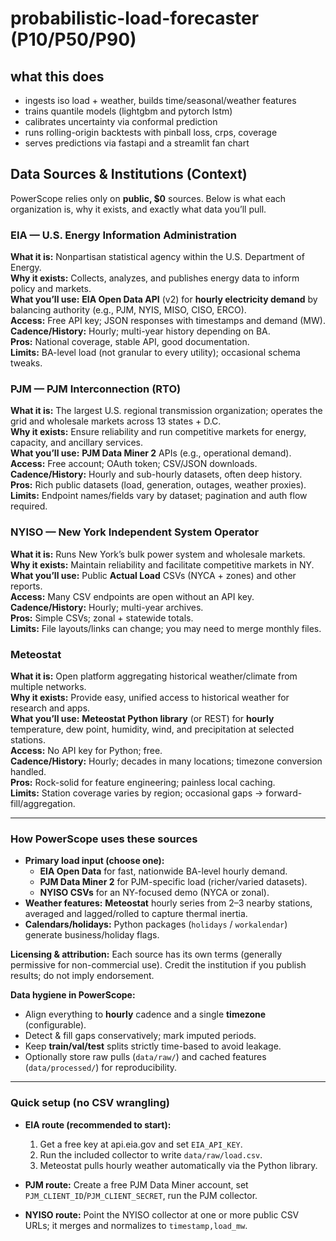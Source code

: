 # probabilistic-load-forecaster (P10/P50/P90)

## what this does
- ingests iso load + weather, builds time/seasonal/weather features
- trains quantile models (lightgbm and pytorch lstm)
- calibrates uncertainty via conformal prediction
- runs rolling-origin backtests with pinball loss, crps, coverage
- serves predictions via fastapi and a streamlit fan chart

## Data Sources & Institutions (Context)

PowerScope relies only on **public, $0** sources. Below is what each organization is, why it exists, and exactly what data you’ll pull.

### EIA — U.S. Energy Information Administration
**What it is:** Nonpartisan statistical agency within the U.S. Department of Energy.  
**Why it exists:** Collects, analyzes, and publishes energy data to inform policy and markets.  
**What you’ll use:** **EIA Open Data API** (v2) for **hourly electricity demand** by balancing authority (e.g., PJM, NYIS, MISO, CISO, ERCO).  
**Access:** Free API key; JSON responses with timestamps and demand (MW).  
**Cadence/History:** Hourly; multi-year history depending on BA.  
**Pros:** National coverage, stable API, good documentation.  
**Limits:** BA-level load (not granular to every utility); occasional schema tweaks.

### PJM — PJM Interconnection (RTO)
**What it is:** The largest U.S. regional transmission organization; operates the grid and wholesale markets across 13 states + D.C.  
**Why it exists:** Ensure reliability and run competitive markets for energy, capacity, and ancillary services.  
**What you’ll use:** **PJM Data Miner 2** APIs (e.g., operational demand).  
**Access:** Free account; OAuth token; CSV/JSON downloads.  
**Cadence/History:** Hourly and sub-hourly datasets, often deep history.  
**Pros:** Rich public datasets (load, generation, outages, weather proxies).  
**Limits:** Endpoint names/fields vary by dataset; pagination and auth flow required.

### NYISO — New York Independent System Operator
**What it is:** Runs New York’s bulk power system and wholesale markets.  
**Why it exists:** Maintain reliability and facilitate competitive markets in NY.  
**What you’ll use:** Public **Actual Load** CSVs (NYCA + zones) and other reports.  
**Access:** Many CSV endpoints are open without an API key.  
**Cadence/History:** Hourly; multi-year archives.  
**Pros:** Simple CSVs; zonal + statewide totals.  
**Limits:** File layouts/links can change; you may need to merge monthly files.

### Meteostat
**What it is:** Open platform aggregating historical weather/climate from multiple networks.  
**Why it exists:** Provide easy, unified access to historical weather for research and apps.  
**What you’ll use:** **Meteostat Python library** (or REST) for **hourly** temperature, dew point, humidity, wind, and precipitation at selected stations.  
**Access:** No API key for Python; free.  
**Cadence/History:** Hourly; decades in many locations; timezone conversion handled.  
**Pros:** Rock-solid for feature engineering; painless local caching.  
**Limits:** Station coverage varies by region; occasional gaps → forward-fill/aggregation.

---

### How PowerScope uses these sources

- **Primary load input (choose one):**
  - **EIA Open Data** for fast, nationwide BA-level hourly demand.
  - **PJM Data Miner 2** for PJM-specific load (richer/varied datasets).
  - **NYISO CSVs** for an NY-focused demo (NYCA or zonal).
- **Weather features:** **Meteostat** hourly series from 2–3 nearby stations, averaged and lagged/rolled to capture thermal inertia.
- **Calendars/holidays:** Python packages (`holidays` / `workalendar`) generate business/holiday flags.

**Licensing & attribution:** Each source has its own terms (generally permissive for non-commercial use). Credit the institution if you publish results; do not imply endorsement.

**Data hygiene in PowerScope:**  
- Align everything to **hourly** cadence and a single **timezone** (configurable).  
- Detect & fill gaps conservatively; mark imputed periods.  
- Keep **train/val/test** splits strictly time-based to avoid leakage.  
- Optionally store raw pulls (`data/raw/`) and cached features (`data/processed/`) for reproducibility.

---

### Quick setup (no CSV wrangling)

- **EIA route (recommended to start):**
  1. Get a free key at api.eia.gov and set `EIA_API_KEY`.
  2. Run the included collector to write `data/raw/load.csv`.
  3. Meteostat pulls hourly weather automatically via the Python library.

- **PJM route:** Create a free PJM Data Miner account, set `PJM_CLIENT_ID`/`PJM_CLIENT_SECRET`, run the PJM collector.

- **NYISO route:** Point the NYISO collector at one or more public CSV URLs; it merges and normalizes to `timestamp,load_mw`.
